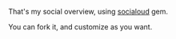 That's my social overview, using [socialoud](http://github.com/endel/socialoud) gem.

You can fork it, and customize as you want.

